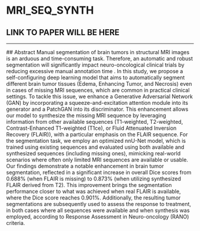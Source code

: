 # MRI_SEQ_SYNTH

## LINK TO PAPER WILL BE HERE
<hr/>
## Abstract
Manual segmentation of brain tumors in structural MRI images is an arduous and time-consuming task. Therefore, an automatic and robust segmentation will significantly impact neuro-oncological clinical trials by reducing excessive manual annotation time . In this study, we propose a self-configuring deep learning model that aims to automatically segment different brain tumor tissues (Edema, Enhancing Tumor, and Necrosis) even in cases of missing MRI sequences, which are common in practical clinical settings. To tackle this issue, we enhance a Generative Adversarial Network (GAN) by incorporating a squeeze-and-excitation attention module into its generator and a PatchGAN into its discriminator. This enhancement allows our model to synthesize the missing MRI sequence by leveraging information from other available sequences (T1-weighted, T2-weighted, Contrast-Enhanced T1-weighted (T1ce), or Fluid Attenuated Inversion Recovery (FLAIR)), with a particular emphasis on the FLAIR sequence. For the segmentation task, we employ an optimized nnU-Net model, which is trained using existing sequences and evaluated using both available and synthesized sequences (including missing ones), mimicking real-world scenarios where often only limited MRI sequences are available or usable. Our findings demonstrate a notable enhancement in brain tumor segmentation, reflected in a significant increase in overall Dice scores from 0.688% (when FLAIR is missing) to 0.873% (when utilizing synthesized FLAIR derived from T2). This improvement brings the segmentation performance closer to what was achieved when real FLAIR is available, where the Dice score reaches 0.901%. Additionally, the resulting tumor segmentations are subsequently used to assess the response to treatment, in both cases where all sequences were available and when synthesis was employed,  according to Response Assessment in Neuro-oncology (RANO) criteria.
